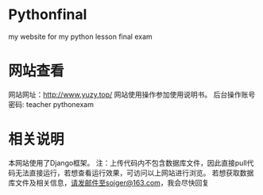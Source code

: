 # Pythonfinal
my website for my python lesson final exam


# 网站查看 
网站网址：http://www.yuzy.top/
网站使用操作参加使用说明书。
后台操作账号密码:
teacher
pythonexam
 
# 相关说明
本网站使用了Django框架。
注：上传代码内不包含数据库文件，因此直接pull代码无法直接运行，若想查看运行效果，可访问以上网站进行浏览。
若想获取数据库文件及相关信息，请发邮件至soiger@163.com，我会尽快回复
 

 
